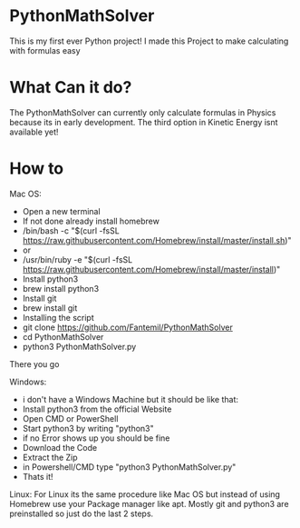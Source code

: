 # PythonMathSolver
This is my first ever Python project! I made this Project to make calculating with formulas easy

# What Can it do?
The PythonMathSolver can currently only calculate formulas in Physics because its in early development.
The third option in Kinetic Energy isnt available yet!

# How to
Mac OS:
- Open a new terminal
- If not done already install homebrew
- /bin/bash -c "$(curl -fsSL https://raw.githubusercontent.com/Homebrew/install/master/install.sh)"
- or
- /usr/bin/ruby -e "$(curl -fsSL https://raw.githubusercontent.com/Homebrew/install/master/install)"
- Install python3
- brew install python3
- Install git
- brew install git
- Installing the script
- git clone https://github.com/Fantemil/PythonMathSolver
- cd PythonMathSolver
- python3 PythonMathSolver.py

There you go

Windows:
- i don't have a Windows Machine but it should be like that:
- Install python3 from the official Website
- Open CMD or PowerShell
- Start python3 by writing "python3"
- if no Error shows up you should be fine
- Download the Code
- Extract the Zip
- in Powershell/CMD type "python3 PythonMathSolver.py"
- Thats it!

Linux:
For Linux its the same procedure like Mac OS but instead of using Homebrew use your Package manager like apt. Mostly git and python3 are preinstalled so just do the last 2 steps.
